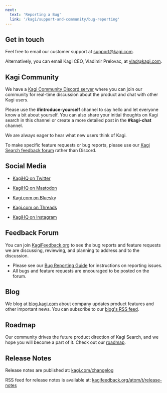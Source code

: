 ```yaml
---
next:
  text: 'Reporting a Bug'
  link: '/kagi/support-and-community/bug-reporting'
---
```



## Get in touch

Feel free to email our customer support at [support@kagi.com](mailto:support@kagi.com). 

Alternatively, you can email Kagi CEO, Vladimir Prelovac, at [vlad@kagi.com](mailto:vlad@kagi.com).

## Kagi Community

We have a [Kagi Community Discord server](https://kagi.com/discord) where you can join our community for real-time discussion about the product and chat with other Kagi users.

Please use the **#introduce-yourself** channel to say hello and let everyone know a bit about yourself.
You can also share your initial thoughts on Kagi search in this channel or create a more detailed post in the **#kagi-chat** channel.

We are always eager to hear what new users think of Kagi.

To make specific feature requests or bug reports, please use our [Kagi Search feedback forum](https://kagifeedback.org) rather than Discord.

## Social Media
- [KagiHQ on Twitter](https://twitter.com/KagiHQ)

- [KagiHQ on Mastodon](https://mastodon.social/@KagiHQ)

- [Kagi.com on Bluesky](https://bsky.app/profile/kagi.com)

- [Kagi.com on Threads](https://threads.net/@kagihq)

- [KagiHQ on Instagram](https://instagram.com/kagihq)

## Feedback Forum

You can join [KagiFeedback.org](https://kagifeedback.org/) to see the bug reports and feature requests we are discussing, reviewing, and planning to address and to the discussion.

- Please see our [Bug Reporting Guide](bug-reporting.md) for instructions on reporting issues.
- All bugs and feature requests are encouraged to be posted on the forum.

## Blog

We blog at [blog.kagi.com](https://blog.kagi.com/blog) about company updates product features and other important news.
You can subscribe to our [blog's RSS feed](https://blog.kagi.com/rss.xml).

## Roadmap

Our community drives the future product direction of Kagi Search, and we hope you will become a part of it.
Check out our [roadmap](https://kagifeedback.org/roadmap).

## Release Notes

Release notes are published at:
[kagi.com/changelog](https://kagi.com/changelog)

RSS feed for release notes is available at:
[kagifeedback.org/atom/t/release-notes](https://kagifeedback.org/atom/t/release-notes)



